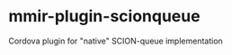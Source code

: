 mmir-plugin-scionqueue
======================

Cordova plugin for "native" SCION-queue implementation
